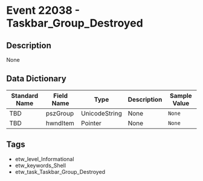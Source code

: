 # Event 22038 - Taskbar_Group_Destroyed

## Description
None

## Data Dictionary
|Standard Name|Field Name|Type|Description|Sample Value|
|---|---|---|---|---|
|TBD|pszGroup|UnicodeString|None|`None`|
|TBD|hwndItem|Pointer|None|`None`|

## Tags
* etw_level_Informational
* etw_keywords_Shell
* etw_task_Taskbar_Group_Destroyed